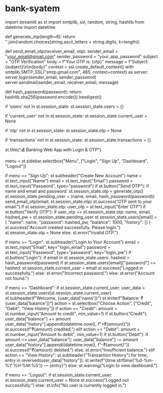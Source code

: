 # bank-syatem
import streamlit as st
import smtplib, ssl, random, string, hashlib
from datetime import datetime

def generate_otp(length=6):
    return ''.join(random.choices(string.ascii_letters + string.digits, k=length))

def send_email_otp(receiver_email, otp):
    sender_email = "your_email@gmail.com"
    sender_password = "your_app_password"
    subject = "OTP Verification"
    body = f"Your OTP is: {otp}"
    message = f"Subject: {subject}\n\n{body}"
    context = ssl.create_default_context()
    with smtplib.SMTP_SSL("smtp.gmail.com", 465, context=context) as server:
        server.login(sender_email, sender_password)
        server.sendmail(sender_email, receiver_email, message)

def hash_password(password):
    return hashlib.sha256(password.encode()).hexdigest()

if 'users' not in st.session_state:
    st.session_state.users = {}

if 'current_user' not in st.session_state:
    st.session_state.current_user = None

if 'otp' not in st.session_state:
    st.session_state.otp = None

if 'transactions' not in st.session_state:
    st.session_state.transactions = {}

st.title("💰 Banking Web App with Login & OTP")

menu = st.sidebar.selectbox("Menu", ["Login", "Sign Up", "Dashboard", "Logout"])

if menu == "Sign Up":
    st.subheader("Create New Account")
    name = st.text_input("Name")
    email = st.text_input("Email")
    password = st.text_input("Password", type="password")
    if st.button("Send OTP"):
        if name and email and password:
            st.session_state.otp = generate_otp()
            st.session_state.pending_user = (name, email, hash_password(password))
            send_email_otp(email, st.session_state.otp)
            st.success("OTP sent to your email.")
    if st.session_state.otp:
        user_otp = st.text_input("Enter OTP")
        if st.button("Verify OTP"):
            if user_otp == st.session_state.otp:
                name, email, hashed_pw = st.session_state.pending_user
                st.session_state.users[email] = {
                    "name": name,
                    "password": hashed_pw,
                    "balance": 1000,
                    "history": []
                }
                st.success("Account created successfully. Please login.")
                st.session_state.otp = None
            else:
                st.error("Invalid OTP.")

if menu == "Login":
    st.subheader("Login to Your Account")
    email = st.text_input("Email", key="login_email")
    password = st.text_input("Password", type="password", key="login_pw")
    if st.button("Login"):
        if email in st.session_state.users:
            hashed = hash_password(password)
            if st.session_state.users[email]["password"] == hashed:
                st.session_state.current_user = email
                st.success("Logged in successfully.")
            else:
                st.error("Incorrect password.")
        else:
            st.error("Account not found.")

if menu == "Dashboard":
    if st.session_state.current_user:
        user_data = st.session_state.users[st.session_state.current_user]
        st.subheader(f"Welcome, {user_data['name']}")
        st.write(f"Balance: ₹{user_data['balance']}")
        action = st.selectbox("Choose Action", ["Credit", "Debit", "View History"])
        if action == "Credit":
            amount = st.number_input("Amount to credit", min_value=1)
            if st.button("Credit"):
                user_data["balance"] += amount
                user_data["history"].append((datetime.now(), f"+₹{amount}"))
                st.success(f"₹{amount} credited.")
        elif action == "Debit":
            amount = st.number_input("Amount to debit", min_value=1)
            if st.button("Debit"):
                if amount <= user_data["balance"]:
                    user_data["balance"] -= amount
                    user_data["history"].append((datetime.now(), f"-₹{amount}"))
                    st.success(f"₹{amount} debited.")
                else:
                    st.error("Insufficient balance.")
        elif action == "View History":
            st.subheader("Transaction History")
            for time, entry in reversed(user_data["history"]):
                st.write(f"{time.strftime('%d-%m-%Y %H:%M:%S')} — {entry}")
    else:
        st.warning("Login to view dashboard.")

if menu == "Logout":
    if st.session_state.current_user:
        st.session_state.current_user = None
        st.success("Logged out successfully.")
    else:
        st.info("No user is currently logged in.")
